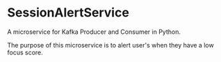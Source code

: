 # SessionAlertService
A microservice for Kafka Producer and Consumer in Python.

The purpose of this microservice is to alert user's when they have a low focus score.
